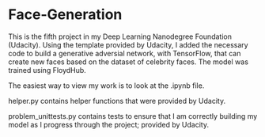 # Face-Generation

This is the fifth project in my Deep Learning Nanodegree Foundation (Udacity). Using the template provided by Udacity, I added the necessary code to build a generative adversial network, with TensorFlow, that can create new faces based on the dataset of celebrity faces. The model was trained using FloydHub.

The easiest way to view my work is to look at the .ipynb file.

helper.py contains helper functions that were provided by Udacity.

problem_unittests.py contains tests to ensure that I am correctly building my model as I progress through the project; provided by Udacity.
